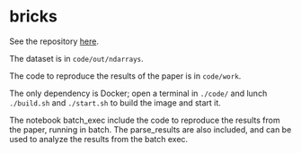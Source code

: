 # bricks

See the repository [here](https://github.com/univr-VIPS/bricks).

The dataset is in `code/out/ndarrays`.

The code to reproduce the results of the paper is in `code/work`.

The only dependency is Docker; open a terminal in `./code/` and lunch `./build.sh` and `./start.sh` to build the image and start it.

The notebook batch_exec include the code to reproduce the results from the paper, running in batch.
The parse_results are also included, and can be used to analyze the results from the batch exec.

